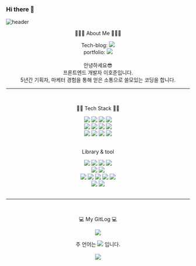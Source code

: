 ### Hi there 👋

![header](https://capsule-render.vercel.app/api?type=waving&color=auto&height=300&section=header&text=hojun%20Dev!&fontSize=90)


<div align="center">
<p> 🤸🏽‍♂️ About Me 🤸🏽‍♂️ </p>
Tech-blog: <a href="https://hololog.dev/" target="_blank"><img src="https://img.shields.io/badge/Velog-20C997?style=flat&logo=Velog&logoColor=white"/></a>
	<br>
	portfolio: <a href="https://www.notion.so/b79cb7a85b3040fe96036795ed2e1cec" target="_blank"><img src="https://img.shields.io/badge/Notion-181717?style=flat&logo=Notion&logoColor=white" /></a> <br>

  <br/>
  안녕하세요😎<br>
	프론트엔드 개발자 이호준입니다.
<br/>
5년간 기획자, 마케터 경험을 통해 얻은 소통으로 쓸모있는 코딩을 합니다.
<br/>
</div>

---
<br/>

<div align="center">
<p>👩‍💻 Tech Stack 👩‍💻 </p>
 	<img src="https://img.shields.io/badge/Svelte-FF3E00?style=flat&logo=Svelte&logoColor=white" />
		<img src="https://img.shields.io/badge/SvelteKIT-FF3E00?style=flat&logo=Svelte&logoColor=white" />
	<img src="https://img.shields.io/badge/Supabase-3ECF8E?style=flat&logo=Supabase&logoColor=white" />
	<img src="https://img.shields.io/badge/postgresql-4169E1?style=flat&logo=postgresql&logoColor=white" />
 <Br/>
<img src="https://img.shields.io/badge/Javascript-F7DF1E?style=flat&logo=Javascript&logoColor=white"/>
	<img src="https://img.shields.io/badge/Typescript-3178C6?style=flat&logo=Typescript&logoColor=white"/>
	<img src="https://img.shields.io/badge/React-61DAFB?style=flat&logo=React&logoColor=white" />
  		<img src="https://img.shields.io/badge/Next.js-000000?style=flat&logo=nextdotjs&logoColor=white" />
	<Br/>
	<img src="https://img.shields.io/badge/HTML5-E34F26?style=flat&logo=HTML5&logoColor=white" />
	<img src="https://img.shields.io/badge/CSS3-1572B6?style=flat&logo=CSS3&logoColor=white" />
 <img src="https://img.shields.io/badge/Node.js-339933?style=flat&logo=Node.js&logoColor=white" />
	<img src="https://img.shields.io/badge/React Native-61DAFB?style=flat&logo=Node.js&logoColor=white" />
 <Br/>

	
</div>
<br/>
<div align="center">
<p> Library & tool </p>
	<img src="https://img.shields.io/badge/Vercel-010101?style=flat&logo=Vercel&logoColor=white"/>
	<img src="https://img.shields.io/badge/Netlify-00C7B7?style=flat&logo=netlify&logoColor=white"/>
	<img src="https://img.shields.io/badge/Koyeb-121212?style=flat&logo=koyeb&logoColor=white"/>
	<img src="https://img.shields.io/badge/Render-46E3B7?style=flat&logo=render&logoColor=white"/>
	<Br/>
	<img src="https://img.shields.io/badge/Strapi-2F2E8B?style=flat&logo=strapi&logoColor=white"/>
	<img src="https://img.shields.io/badge/Figma-F24E1E?style=flat&logo=figma&logoColor=white"/>
	<Br/>
<img src="https://img.shields.io/badge/Socket.io-000000?style=flat&logo=Socket.io&logoColor=white"/>
	<img src="https://img.shields.io/badge/React Query-FF4154?style=flat&logo=React Query&logoColor=white" />
	<img src="https://img.shields.io/badge/Tailwind CSS-06B6D4?style=flat&logo=Tailwind CSS&logoColor=white" />
	<img src="https://img.shields.io/badge/zustand-1572B6?style=flat&logo=zustand&logoColor=white" />
  	<img src="https://img.shields.io/badge/recoil-339933?style=flat&logo=recoil&logoColor=white" />
    <br/>
      	<img src="https://img.shields.io/badge/GitHub-181717?style=flat&logo=GitHub&logoColor=white" />
          	<img src="https://img.shields.io/badge/Visual Studio Code-007ACC?style=flat&logo=Visual Studio Code&logoColor=white" />
</div>

<br/>

---

<br/>
<div align="center">
<p>💻 My GitLog 💻 </p>
<div align="center">
<img src="https://github-readme-stats.vercel.app/api/top-langs/?username=hozunlee&layout=compact">

주 언어는 <img src="https://img.shields.io/badge/Javascript-F7DF1E?style=flat&logo=Javascript&logoColor=white"/> 입니다.
<br><br>
<img src="https://github-readme-stats.vercel.app/api?username=hozunlee&show_icons=true">
</div>


<!--
**hozunlee/hozunlee** is a ✨ _special_ ✨ repository because its `README.md` (this file) appears on your GitHub profile.


Here are some ideas to get you started:

- 🔭 I’m currently working on ...
- 🌱 I’m currently learning ...
- 👯 I’m looking to collaborate on ...
- 🤔 I’m looking for help with ...
- 💬 Ask me about ...
- 📫 How to reach me: ...
- 😄 Pronouns: ...
- ⚡ Fun fact: ...
-->
 
